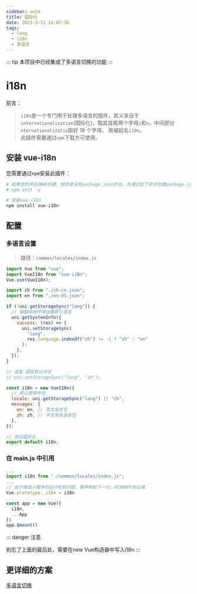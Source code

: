 ```yaml
---
sidebar: auto
title: 国际化
date: 2021-3-31 16:07:36
tags:
  - lang
  - i18n
  - 多语言
---
```


::: tip
本项目中已经集成了多语言切换的功能
:::

# i18n

前言：

> `i18n`是一个专门用于处理多语言的插件，其义来自于`internationalization`(国际化)，取其首尾两个字母`i`和`n`，中间部分`nternationalizatio`刚好 18 个字母， 故被起名`i18n`。  
> 此插件需要通过`npm`下载方可使用。

## 安装 vue-i18n

您需要通过`npm`安装此插件：

```sh
# 如果您的项目由HX创建，根目录没有package.json的话，先通过如下命令创建package.json
# npm init -y

# 安装vue-i18n
npm install vue-i18n
```

## 配置

### 多语言设置

> 路径：`common/locales/index.js`

```js
import Vue from "vue";
import VueI18n from "vue-i18n";
Vue.use(VueI18n);

import zh from "./zh-cn.json";
import en from "./en-US.json";

if (!uni.getStorageSync("lang")) {
  // 根据系统环境设置默认语言
  uni.getSystemInfo({
    success: (res) => {
      uni.setStorageSync(
        "lang",
        res.language.indexOf("zh") != -1 ? "zh" : "en"
      );
    },
  });
}

// 或者 固定默认中文
// uni.setStorageSync("lang", "zh");

const i18n = new VueI18n({
  // 默认使用中文
  locale: uni.getStorageSync("lang") || "zh",
  messages: {
    en: en, // 英文语言包
    zh: zh, // 中文简体语言包
  },
});

// 导出国际化
export default i18n;
```

### 在 main.js 中引用

```js
...
import i18n from "./common/locales/index.js";
...
// 由于微信小程序的运行机制问题，需声明如下一行，H5和APP非必填
Vue.prototype._i18n = i18n

const app = new Vue({
  i18n,
  ...App
})
app.$mount()
```

::: danger
注意

别忘了上面的最后处，需要在new Vue构造器中写入i18n
:::

## 更详细的方案
  [多语言切换](https://uviewui.com/guide/i18n.html)